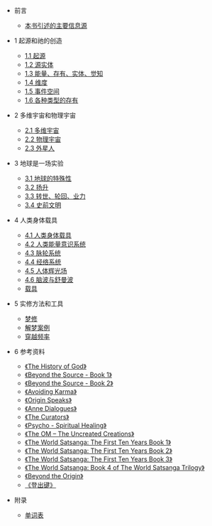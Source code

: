 * 前言

  * [本书引述的主要信息源](from.md)

* 1 起源和祂的创造

  * [1.1 起源](s1-1.md)
  * [1.2 源实体](s1-2.md)
  * [1.3 能量、存有、实体、觉知](s1-3.md)
  * [1.4 维度](s1-4.md)
  * [1.5 事件空间](s1-5.md)
  * [1.6 各种类型的存有](s1-6.md)

* 2 多维宇宙和物理宇宙

  * [2.1 多维宇宙](s2-1.md)
  * [2.2 物理宇宙](s2-2.md)
  * [2.3 外星人](s2-3.md)

* 3 地球是一场实验

  * [3.1 地球的特殊性](s3-1.md)
  * [3.2 扬升](s3-2.md)
  * [3.3 转世、轮回、业力](s3-3.md)
  * [3.4 史前文明](s3-4.md)

* 4 人类身体载具

  * [4.1 人类身体载具](s4-1.md)
  * [4.2 人类能量意识系统](s4-2.md)
  * [4.3 脉轮系统](s4-3.md)
  * [4.4 经络系统](s4-4.md)    
  * [4.5 人体辉光场](s4-5.md)  
  * [4.6 脑波与舒曼波](s4-6.md)
  * [载具](s2-carrier.md)

* 5 实修方法和工具

  * [梦修](s4-dream.md)
  * [解梦案例](s4-dream-explain.md)
  * [穿越频率](s4-ttf.md)

* 6 参考资料

  * [《The History of God》](s6-guy-god.md)
  * [《Beyond the Source - Book 1》](s6-guy-bydsource1.md)
  * [《Beyond the Source - Book 2》](s6-guy-bydsource2.md)
  * [《Avoiding Karma》](s6-guy-karma.md)
  * [《Origin Speaks》](s6-guy-origin.md)
  * [《Anne Dialogues》](s6-guy-anne.md)
  * [《The Curators》](s6-guy-curators.md)   
  * [《Psycho - Spiritual Healing》](s6-guy-psy.md)
  * [《The OM – The Uncreated Creations》](s6-guy-om.md)  
  * [《The World Satsanga: The First Ten Years Book 1》](s6-guy-ws1.md)
  * [《The World Satsanga: The First Ten Years Book 2》](s6-guy-ws2.md)  
  * [《The World Satsanga: The First Ten Years Book 3》](s6-guy-ws3.md)
  * [《The World Satsanga: Book 4 of The World Satsanga Trilogy》](s6-guy-ws4.md)  
  * [《Beyond the Origin》](s6-guy-bydorigin.md)
  * [《登出键》](s6-logout.md)  

* 附录

  * [单词表](zzz-words.md)  